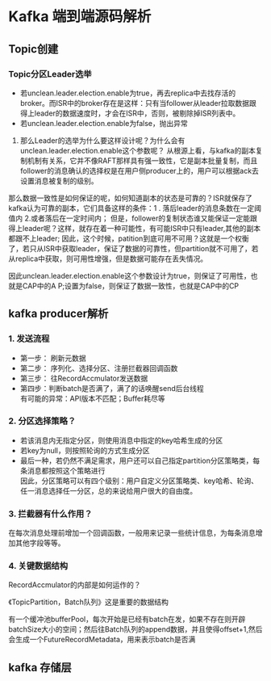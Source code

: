 # Kafka 端到端源码解析



## Topic创建

### Topic分区Leader选举

*  若unclean.leader.election.enable为true，再去replica中去找存活的broker。而ISR中的broker存在是这样：只有当follower从leader拉取数据跟得上leader的数据速度时，才会在ISR中，否则，被剔除掉ISR列表中。
*  若unclean.leader.election.enable为false，抛出异常

1. 那么Leader的选举为什么要这样设计呢？为什么会有unclean.leader.election.enable这个参数呢？
从根源上看，与kafka的副本复制机制有关系，它并不像RAFT那样具有强一致性，它是副本批量复制，而且follower的消息确认的选择权是在用户侧producer上的，用户可以根据ack去设置消息被复制的级别。

那么数据一致性是如何保证的呢，如何知道副本的状态是可靠的？ISR就保存了kafka认为可靠的副本，它们具备这样的条件：1 . 落后leader的消息条数在一定阈值内 2.或者落后在一定时间内；
但是，follower的复制状态谁又能保证一定能跟得上leader呢？这样，就存在着一种可能性，有可能ISR中只有leader,其他的副本都跟不上leader; 因此，这个时候，patition到底可用不可用？这就是一个权衡了，若只从ISR中获取leader，保证了数据的可靠性，但partition就不可用了，若从replica中获取，则可用性增强，但是数据可能存在丢失情况。

因此unclean.leader.election.enable这个参数设计为true，则保证了可用性，也就是CAP中的A P;设置为false，则保证了数据一致性，也就是CAP中的CP

## kafka producer解析

### 1. 发送流程
* 第一步： 刷新元数据
* 第二步： 序列化、选择分区、注册拦截器回调函数
* 第三步： 往RecordAccmulator发送数据
* 第四步：判断batch是否满了，满了的话唤醒send后台线程 <br>
  有可能的异常：API版本不匹配；Buffer耗尽等

### 2. 分区选择策略？
*  若该消息内无指定分区，则使用消息中指定的key哈希生成的分区
*  若key为null，则按照轮询的方式生成分区
*  最后一种，若仍然不满足需求，用户还可以自己指定partition分区策略类，每条消息都按照这个策略进行  <br>
    因此，分区策略可以有四个级别：用户自定义分区策略类、key哈希、轮询、任一消息选择任一分区，总的来说给用户很大的自由度。


### 3. 拦截器有什么作用？
在每次消息处理前增加一个回调函数，一般用来记录一些统计信息，为每条消息增加其他字段等等。

### 4. 关键数据结构
RecordAccmulator的内部是如何运作的？

《TopicPartition，Batch队列》这是重要的数据结构

有一个缓冲池bufferPool，每次开始是已经有batch在发，如果不存在则开辟batchSize大小的空间；然后往Batch队列的append数据，并且使得offset+1,然后会生成一个FutureRecordMetadata，用来表示batch是否满

## kafka 存储层


